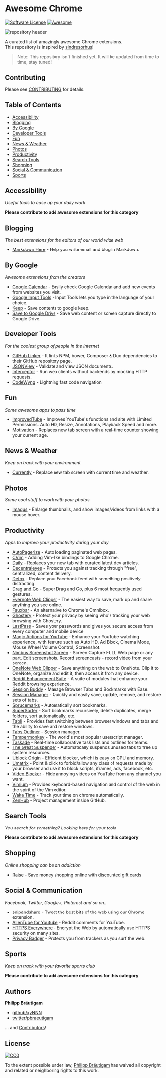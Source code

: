 # Awesome Chrome

[![Software License](https://img.shields.io/badge/license-CC0%201.0%20Universal-brightgreen.svg?style=flat-square)](LICENSE)
[![Awesome](https://cdn.rawgit.com/sindresorhus/awesome/d7305f38d29fed78fa85652e3a63e154dd8e8829/media/badge.svg)](https://github.com/sindresorhus/awesome)

![repository header](https://raw.githubusercontent.com/xyNNN/awesome-chrome/master/files/header.jpg?token=AB1yFkfxzIWuiVQ_gK-BcUi97mlI4B3sks5WBZlmwA%3D%3D)

A curated list of amazingly awesome Chrome extensions.  
This repository is inspired by [sindresorhus](https://github.com/sindresorhus)!

> Note: This repository isn't finished yet. It will be updated from time to time, stay tuned!

## Contributing
Please see [CONTRIBUTING](https://github.com/xyNNN/awesome-mac/blob/master/CONTRIBUTING.md) for details.

## Table of Contents
- [Accessibility](#accessibility)
- [Blogging](#blogging)
- [By Google](#by-google)
- [Developer Tools](#developer-tools)
- [Fun](#fun)
- [News & Weather](#news--weather)
- [Photos](#photos)
- [Productivity](#productivity)
- [Search Tools](#search-tools)
- [Shopping](#shopping)
- [Social & Communication](#social--communication)
- [Sports](#sports)

## Accessibility
*Useful tools to ease up your daily work*

**Please contribute to add awesome extensions for this category**

## Blogging
*The best extensions for the editors of our world wide web*

* [Markdown Here](https://markdown-here.com/) - Help you write email and blog in Markdown.

## By Google
*Awesome extensions from the creators*

* [Google Calendar](https://chrome.google.com/webstore/detail/google-calendar-by-google/gmbgaklkmjakoegficnlkhebmhkjfich) - Easily check Google Calendar and add new events from websites you visit.
* [Google Input Tools](https://chrome.google.com/webstore/detail/google-input-tools/mclkkofklkfljcocdinagocijmpgbhab) - Input Tools lets you type in the language of your choice.
* [Keep](https://chrome.google.com/webstore/detail/google-keep-chrome-extens/lpcaedmchfhocbbapmcbpinfpgnhiddi) - Save contents to google keep.
* [Save to Google Drive](https://chrome.google.com/webstore/detail/save-to-google-drive/gmbmikajjgmnabiglmofipeabaddhgne) - Save web content or screen capture directly to Google Drive.

## Developer Tools
*For the coolest group of people in the internet*

* [GitHub Linker](https://chrome.google.com/webstore/detail/github-linker/jlmafbaeoofdegohdhinkhilhclaklkp) - It links NPM, bower, Composer & Duo dependencies to their GitHub repository page.
* [JSONView](https://chrome.google.com/webstore/detail/jsonview/chklaanhfefbnpoihckbnefhakgolnmc) - Validate and view JSON documents.
* [Interceptor](https://chrome.google.com/webstore/detail/interceptor/enenfaicdcfgcnjmiigcjbmlbaoapnen) - Run web clients without backends by mocking HTTP requests.
* [CodeWyng](https://chrome.google.com/webstore/detail/codewyng/njkkfaliiinmkcckepjdmgbmjljfdeee) - Lightning fast code navigation

## Fun
*Some awesome apps to pass time*

* [ImprovedTube](https://chrome.google.com/webstore/detail/improvedtube-youtube-exte/bnomihfieiccainjcjblhegjgglakjdd) - Improves YouTube's functions and site with Limited Permissions. Auto HD, Resize, Annotations, Playback Speed and more.
* [Motivation](https://chrome.google.com/webstore/detail/motivation/ofdgfpchbidcgncgfpdlpclnpaemakoj) - Replaces new tab screen with a real-time counter showing your current age.

## News & Weather
*Keep on track with your environment*

* [Currently](https://chrome.google.com/webstore/detail/currently/ojhmphdkpgbibohbnpbfiefkgieacjmh) - Replace new tab screen with current time and weather.

## Photos
*Some cool stuff to work with your photos*

* [Imagus](https://chrome.google.com/webstore/detail/imagus/immpkjjlgappgfkkfieppnmlhakdmaab) - Enlarge thumbnails, and show images/videos from links with a mouse hover.

## Productivity
*Apps to improve your productivity during your day*

* [AutoPagerize](https://chrome.google.com/webstore/detail/autopagerize/igiofjhpmpihnifddepnpngfjhkfenbp) - Auto loading paginated web pages.
* [CVim](https://chrome.google.com/webstore/detail/cvim/ihlenndgcmojhcghmfjfneahoeklbjjh) - Adding Vim-like bindings to Google Chrome.
* [Daily](https://chrome.google.com/webstore/detail/daily-20-source-for-busy/jlmpjdjjbgclbocgajdjefcidcncaied) - Replaces your new tab with curated latest dev articles. 
* [Decentraleyes](https://chrome.google.com/webstore/detail/decentraleyes/ldpochfccmkkmhdbclfhpagapcfdljkj) - Protects you against tracking through "free", centralized, content delivery.
* [Detox](http://usedetox.com) - Replace your Facebook feed with something positively distracting.
* [Drag and Go](https://chrome.google.com/webstore/detail/drag-and-go/jaikcnhlohebodlpkmjepipngegjbfpg) - Super Drag and Go, plus 6 most frequently used gestures.
* [Evernote Web Clipper](https://evernote.com/intl/de/webclipper/) - The easiest way to save, mark up and share anything you see online.
* [Fauxbar](https://chrome.google.com/webstore/detail/fauxbar/hibkhcnpkakjniplpfblaoikiggkopka) - An alternative to Chrome's Omnibox. 
* [Ghostery](https://chrome.google.com/webstore/detail/ghostery/mlomiejdfkolichcflejclcbmpeaniij) - Protect your privacy by seeing who's tracking your web browsing with Ghostery.
* [LastPass](https://chrome.google.com/webstore/detail/lastpass-free-password-ma/hdokiejnpimakedhajhdlcegeplioahd) - Saves your passwords and gives you secure access from every computer and mobile device
* [Magic Actions for YouTube](https://chrome.google.com/webstore/detail/magic-actions-for-youtube/abjcfabbhafbcdfjoecdgepllmpfceif) - Enhance your YouTube watching experience, with feature such as Auto HD, Ad Block, Cinema Mode, Mouse Wheel Volume Control, Screenshot.
* [Nimbus Screenshot Screen](https://chrome.google.com/webstore/detail/nimbus-screenshot-screen/bpconcjcammlapcogcnnelfmaeghhagj) - Screen Capture FULL Web page or any part. Edit screenshots. Record screencasts - record video from your screen.
* [OneNote Web Clipper](https://chrome.google.com/webstore/detail/onenote-web-clipper/gojbdfnpnhogfdgjbigejoaolejmgdhk) - Save anything on the web to OneNote. Clip it to OneNote, organize and edit it, then access it from any device.
* [Reddit Enhancement Suite](https://chrome.google.com/webstore/detail/reddit-enhancement-suite/kbmfpngjjgdllneeigpgjifpgocmfgmb) - A suite of modules that enhance your Reddit browsing experience.
* [Session Buddy](https://chrome.google.com/webstore/detail/session-buddy/edacconmaakjimmfgnblocblbcdcpbko) - Manage Browser Tabs and Bookmarks with Ease.
* [Session Manager](https://chrome.google.com/webstore/detail/session-manager/mghenlmbmjcpehccoangkdpagbcbkdpc) - Quickly and easily save, update, remove, and restore sets of tabs.
* [Sprucemarks](https://chrome.google.com/webstore/detail/sprucemarks/fakeocdnmmmnokabaiflppclocckihoj) - Automatically sort bookmarks.
* [SuperSorter](https://chrome.google.com/webstore/detail/supersorter/hjebfgojnlefhdgmomncgjglmdckngij) - Sort bookmarks recursively, delete duplicates, merge folders, sort automatically, etc.
* [Tabli](https://www.gettabli.com/) - Provides fast switching between browser windows and tabs and the ability to save and restore windows.
* [Tabs Outliner](https://chrome.google.com/webstore/detail/tabs-outliner/eggkanocgddhmamlbiijnphhppkpkmkl) - Session manager.
* [Tampermonkey](https://chrome.google.com/webstore/detail/tampermonkey/dhdgffkkebhmkfjojejmpbldmpobfkfo) - The world's most popular userscript manager.
* [Taskade](https://www.taskade.com) - Real-time collaborative task lists and outlines for teams.
* [The Great Suspender](https://chrome.google.com/webstore/detail/the-great-suspender/klbibkeccnjlkjkiokjodocebajanakg) - Automatically suspends unused tabs to free up system resources.
* [Ublock Origin](https://chrome.google.com/webstore/detail/ublock-origin/cjpalhdlnbpafiamejdnhcphjbkeiagm) - Efficient blocker, whichi is easy on CPU and memory.
* [Umatrix](https://chrome.google.com/webstore/detail/umatrix/ogfcmafjalglgifnmanfmnieipoejdcf) - Point & click to forbid/allow any class of requests made by your browser and use it to block scripts, iframes, ads, facebook, etc.
* [Video Blocker](https://chrome.google.com/webstore/detail/video-blocker/jknkjnpcbbgcbdbaampbjlhkcghmgfhk) - Hide annoying videos on YouTube from any channel you want.
* [Vimium](https://github.com/philc/vimium) - Provides keyboard-based navigation and control of the web in the spirit of the Vim editor.
* [Waka Time](https://chrome.google.com/webstore/detail/wakatime/jnbbnacmeggbgdjgaoojpmhdlkkpblgi) - Track your time on chrome automatically.
* [ZenHub](https://www.zenhub.io) - Project management inside GitHub.

## Search Tools
*You search for something? Looking here for your tools*

**Please contribute to add awesome extensions for this category**

## Shopping
*Online shopping can be an addiction*

* [Raise](https://chrome.google.com/webstore/detail/raisecom-extension/kknoembcnnnhefehcmegppchcmggaafo) - Save money shopping online with discounted gift cards

## Social & Communication
*Facebook, Twitter, Google+, Pinterest and so on..*

* [snipandshare](http://www.snipandshare.com) - Tweet the best bits of the web using our Chrome extension.
* [AlienTube for Youtube](https://chrome.google.com/webstore/detail/alientube-for-youtube/egkobojmnpcpcfhnhiagjacimhgfhgdk) - Reddit comments for YouTube.
* [HTTPS Everywhere](https://chrome.google.com/webstore/detail/https-everywhere/gcbommkclmclpchllfjekcdonpmejbdp) - Encrypt the Web by automatically use HTTPS security on many sites.
* [Privacy Badger](https://chrome.google.com/webstore/detail/privacy-badger/pkehgijcmpdhfbdbbnkijodmdjhbjlgp) - Protects you from trackers as you surf the web.

## Sports
*Keep on track with your favorite sports club*

**Please contribute to add awesome extensions for this category**

## Authors

**Philipp Bräutigam**

+ [github/xyNNN](https://github.com/xyNNN)
+ [twitter/pbraeutigam](http://twitter.com/pbraeutigam)

... and [Contributors](https://github.com/xyNNN/awesome-mac/graphs/contributors)!

## License
[![CC0](http://i.creativecommons.org/p/zero/1.0/88x31.png)](https://creativecommons.org/publicdomain/zero/1.0/)

To the extent possible under law, [Philipp Bräutigam](https://philipp-braeutigam.de) has waived all copyright and related or neighboring rights to this work.
